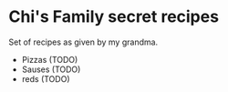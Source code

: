 # Chi's Family secret recipes

Set of recipes as given by my grandma.

- Pizzas (TODO)
- Sauses (TODO)
- reds (TODO)

